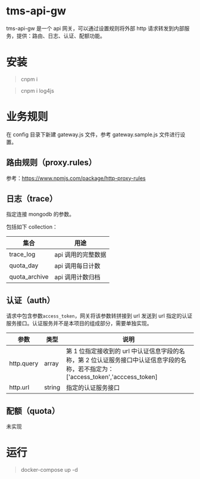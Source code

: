 # tms-api-gw

tms-api-gw 是一个 api 网关，可以通过设置规则将外部 http 请求转发到内部服务，提供：路由、日志、认证、配额功能。

# 安装

> cnpm i

> cnpm i log4js

# 业务规则

在 config 目录下新建 gateway.js 文件，参考 gateway.sample.js 文件进行设置。

## 路由规则（proxy.rules）

参考：https://www.npmjs.com/package/http-proxy-rules

## 日志（trace）

指定连接 mongodb 的参数。

包括如下 collection：

| 集合          | 用途               |
| ------------- | ------------------ |
| trace_log     | api 调用的完整数据 |
| quota_day     | api 调用每日计数   |
| quota_archive | api 调用计数归档   |

## 认证（auth）

请求中包含参数`access_token`，网关将该参数转拼接到 url 发送到 url 指定的认证服务接口。认证服务并不是本项目的组成部分，需要单独实现。

| 参数       | 类型   | 说明                                                                                                                               |
| ---------- | ------ | ---------------------------------------------------------------------------------------------------------------------------------- |
| http.query | array  | 第 1 位指定接收到的 url 中认证信息字段的名称，第 2 位认证服务接口中认证信息字段的名称，若不指定为：['access_token','acccess_token] |
| http.url   | string | 指定的认证服务接口                                                                                                                 |

## 配额（quota）

未实现

# 运行

> docker-compose up -d
